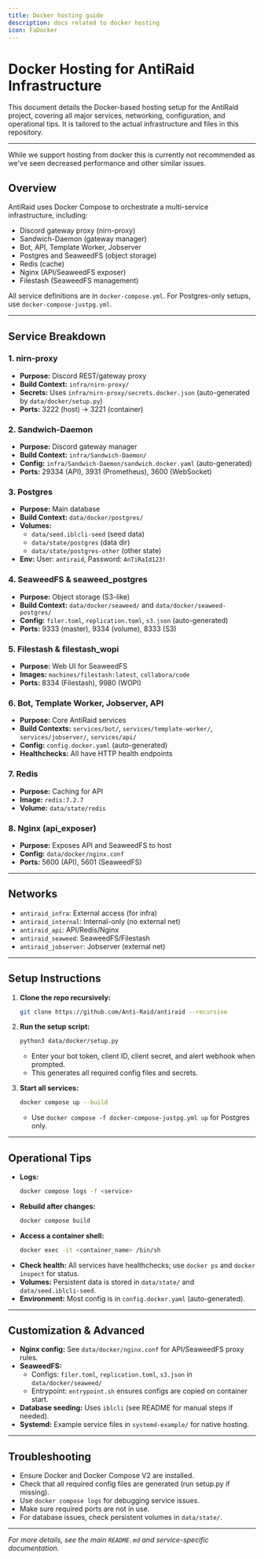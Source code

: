 ```yaml
---
title: Docker hosting guide
description: docs related to docker hosting
icon: FaDocker
---
```


# Docker Hosting for AntiRaid Infrastructure

This document details the Docker-based hosting setup for the AntiRaid project, covering all major services, networking, configuration, and operational tips. It is tailored to the actual infrastructure and files in this repository.

---

<Callout title="Note" type="warning">
 While we support hosting from docker this is currently not recommended as we've seen decreased performance and other similar issues.
 </Callout>

## Overview

AntiRaid uses Docker Compose to orchestrate a multi-service infrastructure, including:

- Discord gateway proxy (nirn-proxy)
- Sandwich-Daemon (gateway manager)
- Bot, API, Template Worker, Jobserver
- Postgres and SeaweedFS (object storage)
- Redis (cache)
- Nginx (API/SeaweedFS exposer)
- Filestash (SeaweedFS management)

All service definitions are in `docker-compose.yml`. For Postgres-only setups, use `docker-compose-justpg.yml`.

---

## Service Breakdown

### 1. nirn-proxy

- **Purpose:** Discord REST/gateway proxy
- **Build Context:** `infra/nirn-proxy/`
- **Secrets:** Uses `infra/nirn-proxy/secrets.docker.json` (auto-generated by `data/docker/setup.py`)
- **Ports:** 3222 (host) → 3221 (container)

### 2. Sandwich-Daemon

- **Purpose:** Discord gateway manager
- **Build Context:** `infra/Sandwich-Daemon/`
- **Config:** `infra/Sandwich-Daemon/sandwich.docker.yaml` (auto-generated)
- **Ports:** 29334 (API), 3931 (Prometheus), 3600 (WebSocket)

### 3. Postgres

- **Purpose:** Main database
- **Build Context:** `data/docker/postgres/`
- **Volumes:**
  - `data/seed.iblcli-seed` (seed data)
  - `data/state/postgres` (data dir)
  - `data/state/postgres-other` (other state)
- **Env:** User: `antiraid`, Password: `AnTiRaId123!`

### 4. SeaweedFS & seaweed_postgres

- **Purpose:** Object storage (S3-like)
- **Build Context:** `data/docker/seaweed/` and `data/docker/seaweed-postgres/`
- **Config:** `filer.toml`, `replication.toml`, `s3.json` (auto-generated)
- **Ports:** 9333 (master), 9334 (volume), 8333 (S3)

### 5. Filestash & filestash_wopi

- **Purpose:** Web UI for SeaweedFS
- **Images:** `machines/filestash:latest`, `collabora/code`
- **Ports:** 8334 (Filestash), 9980 (WOPI)

### 6. Bot, Template Worker, Jobserver, API

- **Purpose:** Core AntiRaid services
- **Build Contexts:** `services/bot/`, `services/template-worker/`, `services/jobserver/`, `services/api/`
- **Config:** `config.docker.yaml` (auto-generated)
- **Healthchecks:** All have HTTP health endpoints

### 7. Redis

- **Purpose:** Caching for API
- **Image:** `redis:7.2.7`
- **Volume:** `data/state/redis`

### 8. Nginx (api_exposer)

- **Purpose:** Exposes API and SeaweedFS to host
- **Config:** `data/docker/nginx.conf`
- **Ports:** 5600 (API), 5601 (SeaweedFS)

---

## Networks

- `antiraid_infra`: External access (for infra)
- `antiraid_internal`: Internal-only (no external net)
- `antiraid_api`: API/Redis/Nginx
- `antiraid_seaweed`: SeaweedFS/Filestash
- `antiraid_jobserver`: Jobserver (external net)

---

## Setup Instructions

1. **Clone the repo recursively:**
   ```sh
   git clone https://github.com/Anti-Raid/antiraid --recursive
   ```
2. **Run the setup script:**

   ```sh
   python3 data/docker/setup.py
   ```

   - Enter your bot token, client ID, client secret, and alert webhook when prompted.
   - This generates all required config files and secrets.

3. **Start all services:**

   ```sh
   docker compose up --build
   ```

   - Use `docker compose -f docker-compose-justpg.yml up` for Postgres only.

---

## Operational Tips

- **Logs:**
  ```sh
  docker compose logs -f <service>
  ```
- **Rebuild after changes:**
  ```sh
  docker compose build
  ```
- **Access a container shell:**
  ```sh
  docker exec -it <container_name> /bin/sh
  ```
- **Check health:**
  All services have healthchecks; use `docker ps` and `docker inspect` for status.
- **Volumes:**
  Persistent data is stored in `data/state/` and `data/seed.iblcli-seed`.
- **Environment:**
  Most config is in `config.docker.yaml` (auto-generated).

---

## Customization & Advanced

- **Nginx config:** See `data/docker/nginx.conf` for API/SeaweedFS proxy rules.
- **SeaweedFS:**
  - Configs: `filer.toml`, `replication.toml`, `s3.json` in `data/docker/seaweed/`
  - Entrypoint: `entrypoint.sh` ensures configs are copied on container start.
- **Database seeding:** Uses `iblcli` (see README for manual steps if needed).
- **Systemd:** Example service files in `systemd-example/` for native hosting.

---

## Troubleshooting

- Ensure Docker and Docker Compose V2 are installed.
- Check that all required config files are generated (run setup.py if missing).
- Use `docker compose logs` for debugging service issues.
- Make sure required ports are not in use.
- For database issues, check persistent volumes in `data/state/`.

---

_For more details, see the main `README.md` and service-specific documentation._
